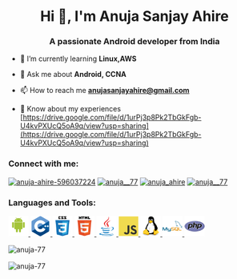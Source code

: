<h1 align="center">Hi 👋, I'm Anuja Sanjay Ahire</h1>
<h3 align="center">A passionate Android developer from India</h3>

- 🌱 I’m currently learning **Linux,AWS**

- 💬 Ask me about **Android, CCNA**

- 📫 How to reach me **anujasanjayahire@gmail.com**

- 📄 Know about my experiences [https://drive.google.com/file/d/1urPj3p8Pk2TbGkFgb-U4kvPXUcQ5oA9q/view?usp=sharing](https://drive.google.com/file/d/1urPj3p8Pk2TbGkFgb-U4kvPXUcQ5oA9q/view?usp=sharing)

<h3 align="left">Connect with me:</h3>
<p align="left">
<a href="https://linkedin.com/in/anuja-ahire-596037224" target="blank"><img align="center" src="https://raw.githubusercontent.com/rahuldkjain/github-profile-readme-generator/master/src/images/icons/Social/linked-in-alt.svg" alt="anuja-ahire-596037224" height="30" width="40" /></a>
<a href="https://instagram.com/anuja__77" target="blank"><img align="center" src="https://raw.githubusercontent.com/rahuldkjain/github-profile-readme-generator/master/src/images/icons/Social/instagram.svg" alt="anuja__77" height="30" width="40" /></a>
<a href="https://www.leetcode.com/anuja_ahire" target="blank"><img align="center" src="https://raw.githubusercontent.com/rahuldkjain/github-profile-readme-generator/master/src/images/icons/Social/leet-code.svg" alt="anuja_ahire" height="30" width="40" /></a>
<a href="https://discord.gg/anuja__77" target="blank"><img align="center" src="https://raw.githubusercontent.com/rahuldkjain/github-profile-readme-generator/master/src/images/icons/Social/discord.svg" alt="anuja__77" height="30" width="40" /></a>
</p>

<h3 align="left">Languages and Tools:</h3>
<p align="left"> <a href="https://developer.android.com" target="_blank" rel="noreferrer"> <img src="https://raw.githubusercontent.com/devicons/devicon/master/icons/android/android-original-wordmark.svg" alt="android" width="40" height="40"/> </a> <a href="https://www.w3schools.com/cpp/" target="_blank" rel="noreferrer"> <img src="https://raw.githubusercontent.com/devicons/devicon/master/icons/cplusplus/cplusplus-original.svg" alt="cplusplus" width="40" height="40"/> </a> <a href="https://www.w3schools.com/css/" target="_blank" rel="noreferrer"> <img src="https://raw.githubusercontent.com/devicons/devicon/master/icons/css3/css3-original-wordmark.svg" alt="css3" width="40" height="40"/> </a> <a href="https://www.w3.org/html/" target="_blank" rel="noreferrer"> <img src="https://raw.githubusercontent.com/devicons/devicon/master/icons/html5/html5-original-wordmark.svg" alt="html5" width="40" height="40"/> </a> <a href="https://www.java.com" target="_blank" rel="noreferrer"> <img src="https://raw.githubusercontent.com/devicons/devicon/master/icons/java/java-original.svg" alt="java" width="40" height="40"/> </a> <a href="https://developer.mozilla.org/en-US/docs/Web/JavaScript" target="_blank" rel="noreferrer"> <img src="https://raw.githubusercontent.com/devicons/devicon/master/icons/javascript/javascript-original.svg" alt="javascript" width="40" height="40"/> </a> <a href="https://www.linux.org/" target="_blank" rel="noreferrer"> <img src="https://raw.githubusercontent.com/devicons/devicon/master/icons/linux/linux-original.svg" alt="linux" width="40" height="40"/> </a> <a href="https://www.mysql.com/" target="_blank" rel="noreferrer"> <img src="https://raw.githubusercontent.com/devicons/devicon/master/icons/mysql/mysql-original-wordmark.svg" alt="mysql" width="40" height="40"/> </a> <a href="https://www.php.net" target="_blank" rel="noreferrer"> <img src="https://raw.githubusercontent.com/devicons/devicon/master/icons/php/php-original.svg" alt="php" width="40" height="40"/> </a> </p>

<p><img align="center" src="https://github-readme-stats.vercel.app/api/top-langs?username=anuja-77&show_icons=true&locale=en&layout=compact" alt="anuja-77" /></p>

<p><img align="center" src="https://github-readme-streak-stats.herokuapp.com/?user=anuja-77&" alt="anuja-77" /></p>
